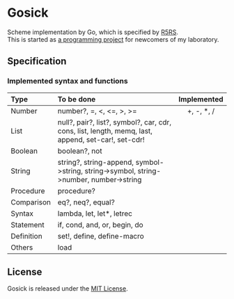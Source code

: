 # Gosick

Scheme implementation by Go, which is specified by [R5RS](http://www.schemers.org/Documents/Standards/R5RS/r5rs.pdf).  
This is started as [a programming project](https://github.com/k0kubun/gosick/blob/master/project.md) for newcomers of my laboratory.

## Specification

### Implemented syntax and functions

| Type | To be done | Implemented |
|:-----|:-----|:-----------:|
| Number | number?, =, <, <=, >, >= | +, -, *, / |
| List | null?, pair?, list?, symbol?, car, cdr, cons, list, length, memq, last, append, set-car!, set-cdr! |  |
| Boolean | boolean?, not |  |
| String | string?, string-append, symbol->string, string->symbol, string->number, number->string |  |
| Procedure | procedure? |  |
| Comparison | eq?, neq?, equal? |  |
| Syntax | lambda, let, let*, letrec |  |
| Statement | if, cond, and, or, begin, do |  |
| Definition | set!, define, define-macro |  |
| Others | load |  |

## License

Gosick is released under the [MIT License](http://opensource.org/licenses/MIT).
